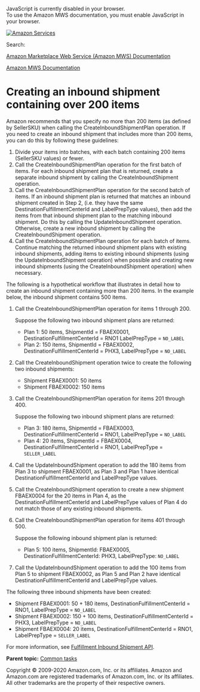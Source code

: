 <div id="MWSDX_noscript">

JavaScript is currently disabled in your browser.  
To use the Amazon MWS documentation, you must enable JavaScript in your
browser.

</div>

<div id="MWSDX_divtop">

[![Amazon
Services](https://images-na.ssl-images-amazon.com/images/G/08/mwsportal/fr_FR/amazonservices.gif "Amazon Services")](http://services.amazon.fr)

<div id="MWSDX_search">

<span id="MWSDX_searchlbl">Search:</span>

</div>

  
<span id="MWSDX_titlebar">[Amazon Marketplace Web Service (Amazon MWS)
Documentation](https://developer.amazonservices.fr/gp/mws/docs.html)</span>

</div>

<div id="MWSDX_divbottom">

<div id="MWSDX_divleft">

<div id="MWSDX_toc">

</div>

</div>

<div id="MWSDX_divright">

<div id="MWSDX_content">

<span id="MWSDX_breadcrumbs">[Amazon MWS
Documentation](https://developer.amazonservices.fr/gp/mws/docs.html)</span>

<div id="FBAGuide_CreateShipment200Items.dita" class="nested0">

# Creating an inbound shipment containing over 200 items

<div class="body">

Amazon recommends that you specify no more than 200 items (as defined by
<span class="keyword parmname">SellerSKU</span>) when calling the <span
class="keyword apiname">CreateInboundShipmentPlan</span> operation. If
you need to create an inbound shipment that includes more than 200
items, you can do this by following these guidelines:

1.  Divide your items into batches, with each batch containing 200 items
    (<span class="keyword parmname">SellerSKU</span> values) or fewer.
2.  Call the <span
    class="keyword apiname">CreateInboundShipmentPlan</span> operation
    for the first batch of items. For each inbound shipment plan that is
    returned, create a separate inbound shipment by calling the <span
    class="keyword apiname">CreateInboundShipment</span> operation.
3.  Call the <span
    class="keyword apiname">CreateInboundShipmentPlan</span> operation
    for the second batch of items. If an inbound shipment plan is
    returned that matches an inbound shipment created in Step 2, (i.e.
    they have the same <span
    class="keyword parmname">DestinationFulfillmentCenterId</span> and
    <span class="keyword parmname">LabelPrepType</span> values), then
    add the items from that inbound shipment plan to the matching
    inbound shipment. Do this by calling the <span
    class="keyword apiname">UpdateInboundShipment</span> operation.
    Otherwise, create a new inbound shipment by calling the <span
    class="keyword apiname">CreateInboundShipment</span> operation.
4.  Call the <span
    class="keyword apiname">CreateInboundShipmentPlan</span> operation
    for each batch of items. Continue matching the returned inbound
    shipment plans with existing inbound shipments, adding items to
    existing inbound shipments (using the <span
    class="keyword apiname">UpdateInboundShipment</span> operation) when
    possible and creating new inbound shipments (using the <span
    class="keyword apiname">CreateInboundShipment</span> operation) when
    necessary.

The following is a hypothetical workflow that illustrates in detail how
to create an inbound shipment containing more than 200 items. In the
example below, the inbound shipment contains 500 items.

1.  Call the <span
    class="keyword apiname">CreateInboundShipmentPlan</span> operation
    for items 1 through 200.

    Suppose the following two inbound shipment plans are returned:

    -   Plan 1: 50 items, <span
        class="keyword parmname">ShipmentId</span> = FBAEX0001, <span
        class="keyword parmname">DestinationFulfillmentCenterId</span> =
        RNO1 <span class="keyword parmname">LabelPrepType</span> =
        `NO_LABEL`
    -   Plan 2: 150 items, <span
        class="keyword parmname">ShipmentId</span> = FBAEX0002, <span
        class="keyword parmname">DestinationFulfillmentCenterId</span> =
        PHX3, <span class="keyword parmname">LabelPrepType</span> =
        `NO_LABEL`

2.  Call the <span class="keyword apiname">CreateInboundShipment</span>
    operation twice to create the following two inbound shipments:
    -   Shipment FBAEX0001: 50 items
    -   Shipment FBAEX0002: 150 items

3.  Call the <span
    class="keyword apiname">CreateInboundShipmentPlan</span> operation
    for items 201 through 400.

    Suppose the following two inbound shipment plans are returned:

    -   Plan 3: 180 items, <span
        class="keyword parmname">ShipmentId</span> = FBAEX0003, <span
        class="keyword parmname">DestinationFulfillmentCenterId</span> =
        RNO1, <span class="keyword parmname">LabelPrepType</span> =
        `NO_LABEL`
    -   Plan 4: 20 items, <span
        class="keyword parmname">ShipmentId</span> = FBAEX0004, <span
        class="keyword parmname">DestinationFulfillmentCenterId</span> =
        RNO1, <span class="keyword parmname">LabelPrepType</span> =
        `SELLER_LABEL`

4.  Call the <span class="keyword apiname">UpdateInboundShipment</span>
    operation to add the 180 items from Plan 3 to shipment FBAEX0001, as
    Plan 3 and Plan 1 have identical <span
    class="keyword parmname">DestinationFulfillmentCenterId</span> and
    <span class="keyword parmname">LabelPrepType</span> values.

5.  Call the <span class="keyword apiname">CreateInboundShipment</span>
    operation to create a new shipment FBAEX0004 for the 20 items in
    Plan 4, as the <span
    class="keyword parmname">DestinationFulfillmentCenterId</span> and
    <span class="keyword parmname">LabelPrepType</span> values of Plan 4
    do not match those of any existing inbound shipments.

6.  Call the <span
    class="keyword apiname">CreateInboundShipmentPlan</span> operation
    for items 401 through 500.

    Suppose the following inbound shipment plan is returned:

    -   Plan 5: 100 items, <span
        class="keyword parmname">ShipmentId</span>: FBAEX0005, <span
        class="keyword parmname">DestinationFulfillmentCenterId</span>:
        PHX3, <span class="keyword parmname">LabelPrepType</span>:
        `NO_LABEL`

7.  Call the <span class="keyword apiname">UpdateInboundShipment</span>
    operation to add the 100 items from Plan 5 to shipment FBAEX0002, as
    Plan 5 and Plan 2 have identical <span
    class="keyword parmname">DestinationFulfillmentCenterId</span> and
    <span class="keyword parmname">LabelPrepType</span> values.

The following three inbound shipments have been created:

-   Shipment FBAEX0001: 50 + 180 items, <span
    class="keyword parmname">DestinationFulfillmentCenterId</span> =
    RNO1, <span class="keyword parmname">LabelPrepType</span> =
    `NO_LABEL`
-   Shipment FBAEX0002: 150 + 100 items, <span
    class="keyword parmname">DestinationFulfillmentCenterId</span> =
    PHX3, <span class="keyword parmname">LabelPrepType</span> =
    `NO_LABEL`
-   Shipment FBAEX0004: 20 items, <span
    class="keyword parmname">DestinationFulfillmentCenterId</span> =
    RNO1, <span class="keyword parmname">LabelPrepType</span> =
    `SELLER_LABEL`

For more information, see
<a href="../fba_inbound/FBAInbound_Overview.md" class="xref">Fulfillment Inbound Shipment API</a>.

</div>

<div class="related-links">

<div class="familylinks">

<div class="parentlink">

**Parent topic:**
<a href="../fba_guide/FBAGuide_CommonTasks.md" class="link">Common tasks</a>

</div>

</div>

</div>

</div>

<div id="MWSDX_footer">

Copyright © 2009-2020 Amazon.com, Inc. or its affiliates. Amazon and
Amazon.com are registered trademarks of Amazon.com, Inc. or its
affiliates. All other trademarks are the property of their respective
owners.

</div>

</div>

</div>

<div style="clear: both;">

</div>

</div>
